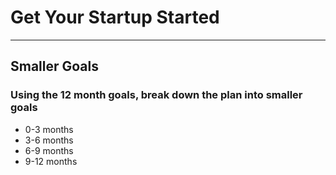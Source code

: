 # Get Your Startup Started
****
## Smaller Goals

### Using the 12 month goals, break down the plan into smaller goals
* 0-3 months
* 3-6 months
* 6-9 months
* 9-12 months

